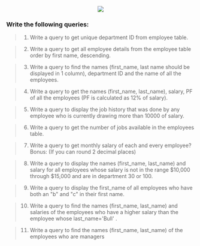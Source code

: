 <p align="center">
  <img src="https://i.ibb.co/vzNYp0T/EDR.png" />
</p>



### Write the following queries:
>  1. Write a query to get unique department ID from employee table.

>  2. Write a query to get all employee details from the employee table order by first name, descending.


>  3. Write a query to find the names (first_name, last name should be displayed in 1 column), department ID and the name of all the
> employees.


>  4. Write a query to get the names (first_name, last_name), salary, PF of all the employees (PF is calculated as 12% of salary). 


>  5. Write a query to display the job history that was done by any employee who is currently drawing more than 10000 of salary.


>  6. Write a query to get the number of jobs available in the employees table.


>  7. Write a query to get monthly salary of each and every employee? Bonus: (If you can round 2 decimal places)


>  8. Write a query to display the names (first_name, last_name) and salary for all employees whose salary is not in the range $10,000 through $15,000 and are in department 30 or 100.

>  9. Write a query to display the first_name of all employees who have both an "b" and "c" in their first name.


>  10. Write a query to find the names (first_name, last_name) and salaries of the employees who have a higher salary than the employee whose last_name='Bull'  .

>  11. Write a query to find the names (first_name, last_name) of the employees who are managers

